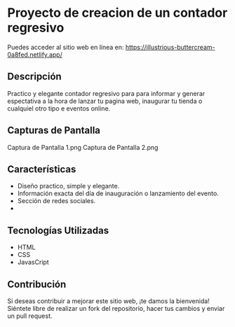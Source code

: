 <h1>Proyecto de creacion de un contador regresivo</h1>

Puedes acceder al sitio web en línea en: https://illustrious-buttercream-0a8fed.netlify.app/

## Descripción

Practico y elegante contador regresivo para para informar y generar espectativa a la hora de lanzar tu pagina web, inaugurar tu tienda o cualquiel otro tipo e eventos online.

## Capturas de Pantalla

Captura de Pantalla 1.png
Captura de Pantalla 2.png

## Características

- Diseño practico, simple y elegante.
- Información exacta del día de inauguración o lanzamiento del evento.
- Sección de redes sociales.
- 
## Tecnologías Utilizadas

- HTML
- CSS
- JavasCript

## Contribución

Si deseas contribuir a mejorar este sitio web, ¡te damos la bienvenida! Siéntete libre de realizar un fork del repositorio, hacer tus cambios y enviar un pull request.
